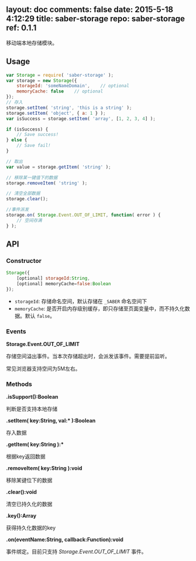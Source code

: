 layout: doc
comments: false
date: 2015-5-18 4:12:29
title: saber-storage
repo: saber-storage
ref: 0.1.1
---

移动端本地存储模块。

## Usage

```javascript
var Storage = require( 'saber-storage' );
var storage = new Storage({
    storageId: 'someNameDomain',    // optional
    memoryCache: false    // optional
});
// 存入
storage.setItem( 'string', 'this is a string' );
storage.setItem( 'object', { a: 1 } );
var isSuccess = storage.setItem( 'array', [1, 2, 3, 4] );

if (isSuccess) {
    // Save success!
} else {
    // Save fail!
}

// 取出
var value = storage.getItem( 'string' );

// 移除某一键值下的数据
storage.removeItem( 'string' );

// 清空全部数据
storage.clear();

//事件派发
storage.on( Storage.Event.OUT_OF_LIMIT, function( error ) {
    // 空间存满
} );
```

## API

### Constructor

```javascript
Storage({
    [optional] storageId:String,
    [optional] memoryCache=false:Boolean
});
```

+ `storageId`: 存储命名空间，默认存储在 `_SABER` 命名空间下
+ `memoryCache`: 是否开启内存级别缓存，即只存储至页面变量中，而不持久化数据。默认 `false`。

### Events

__Storage.Event.OUT_OF_LIMIT__

存储空间溢出事件。当本次存储超出时，会派发该事件。需要提前监听。

常见浏览器支持空间为5M左右。

### Methods

__.isSupport():Boolean__

判断是否支持本地存储

__.setItem( key:String, val:\* ):Boolean__

存入数据

__.getItem( key:String ):\*__

根据key返回数据

__.removeItem( key:String ):void__

移除某键位下的数据

__.clear():void__

清空已持久化的数据
 
__.key():Array__

获得持久化数据的key

__.on(eventName:String, callback:Function):void__

事件绑定。目前只支持 *Storage.Event.OUT_OF_LIMIT* 事件。